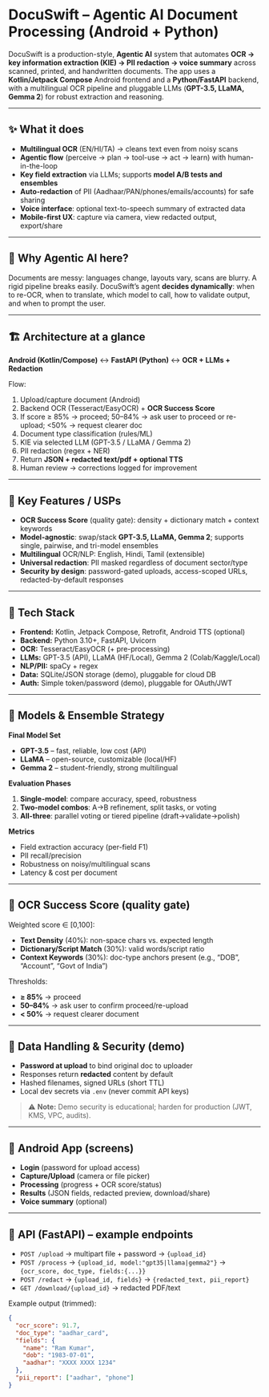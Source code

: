 # DocuSwift – Agentic AI Document Processing (Android + Python)

DocuSwift is a production-style, **Agentic AI** system that automates **OCR → key information extraction (KIE) → PII redaction → voice summary** across scanned, printed, and handwritten documents. The app uses a **Kotlin/Jetpack Compose** Android frontend and a **Python/FastAPI** backend, with a multilingual OCR pipeline and pluggable LLMs (**GPT-3.5, LLaMA, Gemma 2**) for robust extraction and reasoning.

---

## ✨ What it does
- **Multilingual OCR** (EN/HI/TA) → cleans text even from noisy scans
- **Agentic flow** (perceive → plan → tool-use → act → learn) with human-in-the-loop
- **Key field extraction** via LLMs; supports **model A/B tests and ensembles**
- **Auto-redaction** of PII (Aadhaar/PAN/phones/emails/accounts) for safe sharing
- **Voice interface**: optional text-to-speech summary of extracted data
- **Mobile-first UX**: capture via camera, view redacted output, export/share

---

## 🧠 Why Agentic AI here?
Documents are messy: languages change, layouts vary, scans are blurry. A rigid pipeline breaks easily. DocuSwift’s agent **decides dynamically**: when to re-OCR, when to translate, which model to call, how to validate output, and when to prompt the user.

---

## 🏗️ Architecture at a glance
**Android (Kotlin/Compose)** ↔ **FastAPI (Python)** ↔ **OCR + LLMs + Redaction**

Flow:
1) Upload/capture document (Android)  
2) Backend OCR (Tesseract/EasyOCR) + **OCR Success Score**  
3) If score ≥ 85% → proceed; 50–84% → ask user to proceed or re-upload; <50% → request clearer doc  
4) Document type classification (rules/ML)  
5) KIE via selected LLM (GPT-3.5 / LLaMA / Gemma 2)  
6) PII redaction (regex + NER)  
7) Return **JSON + redacted text/pdf + optional TTS**  
8) Human review → corrections logged for improvement

---

## 🔑 Key Features / USPs
- **OCR Success Score** (quality gate): density + dictionary match + context keywords
- **Model-agnostic**: swap/stack **GPT-3.5, LLaMA, Gemma 2**; supports single, pairwise, and tri-model ensembles
- **Multilingual** OCR/NLP: English, Hindi, Tamil (extensible)
- **Universal redaction**: PII masked regardless of document sector/type
- **Security by design**: password-gated uploads, access-scoped URLs, redacted-by-default responses

---

## 🧩 Tech Stack
- **Frontend:** Kotlin, Jetpack Compose, Retrofit, Android TTS (optional)
- **Backend:** Python 3.10+, FastAPI, Uvicorn
- **OCR:** Tesseract/EasyOCR (+ pre-processing)
- **LLMs:** GPT-3.5 (API), LLaMA (HF/Local), Gemma 2 (Colab/Kaggle/Local)
- **NLP/PII:** spaCy + regex
- **Data:** SQLite/JSON storage (demo), pluggable for cloud DB
- **Auth:** Simple token/password (demo), pluggable for OAuth/JWT

---

## 🧪 Models & Ensemble Strategy
**Final Model Set**
- **GPT-3.5** – fast, reliable, low cost (API)
- **LLaMA** – open-source, customizable (local/HF)
- **Gemma 2** – student-friendly, strong multilingual

**Evaluation Phases**
1. **Single-model**: compare accuracy, speed, robustness
2. **Two-model combos**: A→B refinement, split tasks, or voting
3. **All-three**: parallel voting or tiered pipeline (draft→validate→polish)

**Metrics**
- Field extraction accuracy (per-field F1)
- PII recall/precision
- Robustness on noisy/multilingual scans
- Latency & cost per document

---

## 📏 OCR Success Score (quality gate)
Weighted score ∈ [0,100]:
- **Text Density** (40%): non-space chars vs. expected length
- **Dictionary/Script Match** (30%): valid words/script ratio
- **Context Keywords** (30%): doc-type anchors present (e.g., “DOB”, “Account”, “Govt of India”)

Thresholds:
- **≥ 85%** → proceed
- **50–84%** → ask user to confirm proceed/re-upload
- **< 50%** → request clearer document

---

## 🔐 Data Handling & Security (demo)
- **Password at upload** to bind original doc to uploader
- Responses return **redacted** content by default
- Hashed filenames, signed URLs (short TTL)
- Local dev secrets via `.env` (never commit API keys)

> ⚠️ **Note:** Demo security is educational; harden for production (JWT, KMS, VPC, audits).

---

## 📱 Android App (screens)
- **Login** (password for upload access)  
- **Capture/Upload** (camera or file picker)  
- **Processing** (progress + OCR score/status)  
- **Results** (JSON fields, redacted preview, download/share)  
- **Voice summary** (optional)

---

## 🔌 API (FastAPI) – example endpoints
- `POST /upload` → multipart file + password → `{upload_id}`
- `POST /process` → `{upload_id, model:"gpt35|llama|gemma2"}` → `{ocr_score, doc_type, fields:{...}}`
- `POST /redact` → `{upload_id, fields}` → `{redacted_text, pii_report}`
- `GET /download/{upload_id}` → redacted PDF/text

Example output (trimmed):
```json
{
  "ocr_score": 91.7,
  "doc_type": "aadhar_card",
  "fields": {
    "name": "Ram Kumar",
    "dob": "1983-07-01",
    "aadhar": "XXXX XXXX 1234"
  },
  "pii_report": ["aadhar", "phone"]
}
